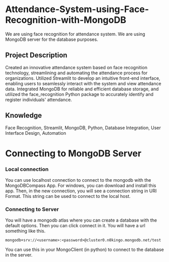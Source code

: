 # Attendance-System-using-Face-Recognition-with-MongoDB
We are using face recognition for attendance system. We are using MongoDB server for the database purposes.


## Project Description

Created an innovative attendance system based on face recognition technology, streamlining and automating the attendance process for organizations.
Utilized Streamlit to develop an intuitive front-end interface, enabling users to seamlessly interact with the system and view attendance data.
Integrated MongoDB for reliable and efficient database storage, and utilized the face_recognition Python package to accurately identify and register individuals' attendance.

## Knowledge
Face Recognition, Streamlit, MongoDB, Python, Database Integration, User Interface Design, Automation


# Connecting to MongoDB Server
### Local connection
You can use localhost connection to connect to the mongodb with the MongoDBCompass App.
For windows, you can download and install this app.
Then, in the new connection, you will see a connection string in URI Format.
This string can be used to connect to the local host.

### Connecting to Server
You will have a mongodb atlas where you can create a database with the default options. 
Then you can click connect in it.
You will have a url something like this.

```
mongodb+srv://<username>:<password>@cluster0.n0kingo.mongodb.net/test
```
You can use this in your MongoClient (in python) to connect to the database in the server.

